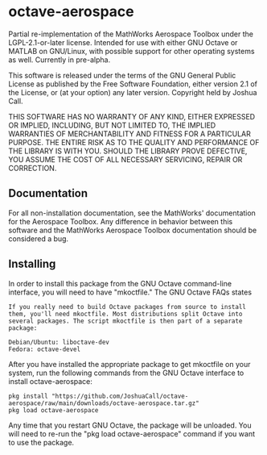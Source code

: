 # octave-aerospace
Partial re-implementation of the MathWorks Aerospace Toolbox under the LGPL-2.1-or-later license. Intended for use with either GNU Octave or MATLAB on GNU/Linux, with possible support for other operating systems as well. Currently in pre-alpha.

This software is released under the terms of the GNU General Public License as published by the Free Software Foundation, either version 2.1 of the License, or (at your option) any later version. Copyright held by Joshua Call.

THIS SOFTWARE HAS NO WARRANTY OF ANY KIND, EITHER EXPRESSED OR IMPLIED, INCLUDING, BUT NOT LIMITED TO, THE IMPLIED WARRANTIES OF MERCHANTABILITY AND FITNESS FOR A PARTICULAR PURPOSE. THE ENTIRE RISK AS TO THE QUALITY AND PERFORMANCE OF THE LIBRARY IS WITH YOU. SHOULD THE LIBRARY PROVE DEFECTIVE, YOU ASSUME THE COST OF ALL NECESSARY SERVICING, REPAIR OR CORRECTION.

## Documentation
For all non-installation documentation, see the MathWorks' documentation for the Aerospace Toolbox. Any difference in behavior between this software and the MathWorks Aerospace Toolbox documentation should be considered a bug.

## Installing
In order to install this package from the GNU Octave command-line interface, you will need to have "mkoctfile." The GNU Octave FAQs states

```
If you really need to build Octave packages from source to install them, you'll need mkoctfile. Most distributions split Octave into several packages. The script mkoctfile is then part of a separate package:

Debian/Ubuntu: liboctave-dev
Fedora: octave-devel
```

After you have installed the appropriate package to get mkoctfile on your system, run the following commands from the GNU Octave interface to install octave-aerospace:

```
pkg install "https://github.com/JoshuaCall/octave-aerospace/raw/main/downloads/octave-aerospace.tar.gz"
pkg load octave-aerospace
```

Any time that you restart GNU Octave, the package will be unloaded. You will need to re-run the "pkg load octave-aerospace" command if you want to use the package.

